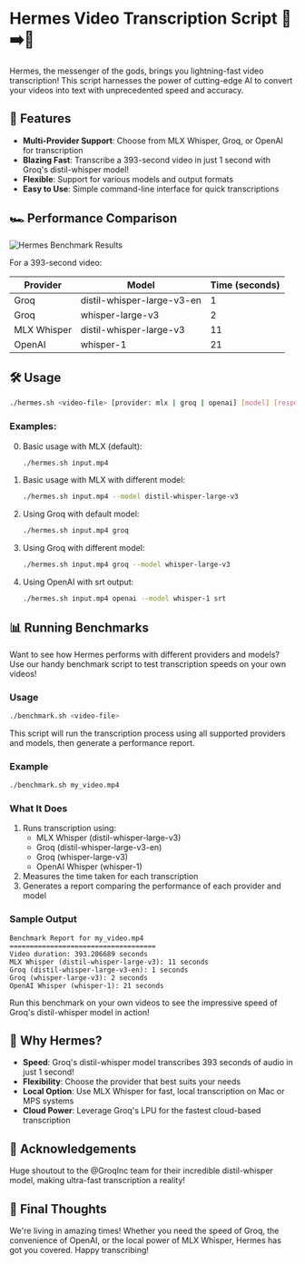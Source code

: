 # Hermes Video Transcription Script 🎥➡️📝

Hermes, the messenger of the gods, brings you lightning-fast video transcription! This script harnesses the power of cutting-edge AI to convert your videos into text with unprecedented speed and accuracy.

## 🚀 Features

- **Multi-Provider Support**: Choose from MLX Whisper, Groq, or OpenAI for transcription
- **Blazing Fast**: Transcribe a 393-second video in just 1 second with Groq's distil-whisper model!
- **Flexible**: Support for various models and output formats
- **Easy to Use**: Simple command-line interface for quick transcriptions

## 🏎️ Performance Comparison

![Hermes Benchmark Results](https://raw.githubusercontent.com/unclecode/hermes/main/assets/whisper-benchmark.png)

For a 393-second video:

| Provider | Model | Time (seconds) |
|----------|-------|----------------|
| Groq | distil-whisper-large-v3-en | 1 |
| Groq | whisper-large-v3 | 2 |
| MLX Whisper | distil-whisper-large-v3 | 11 |
| OpenAI | whisper-1 | 21 |

## 🛠️ Usage

```bash
./hermes.sh <video-file> [provider: mlx | groq | openai] [model] [response_format] [additional-mlx-whisper-arguments]
```

### Examples:

0. Basic usage with MLX (default):
   ```bash
   ./hermes.sh input.mp4
   ```

1. Basic usage with MLX with different model:
   ```bash
   ./hermes.sh input.mp4 --model distil-whisper-large-v3
   ```

2. Using Groq with default model:
   ```bash
   ./hermes.sh input.mp4 groq
   ```

3. Using Groq with different model:
   ```bash
   ./hermes.sh input.mp4 groq --model whisper-large-v3
   ```

4. Using OpenAI with srt output:
   ```bash
   ./hermes.sh input.mp4 openai --model whisper-1 srt
   ```

## 📊 Running Benchmarks

Want to see how Hermes performs with different providers and models? Use our handy benchmark script to test transcription speeds on your own videos!

### Usage

```bash
./benchmark.sh <video-file>
```

This script will run the transcription process using all supported providers and models, then generate a performance report.

### Example

```bash
./benchmark.sh my_video.mp4
```

### What It Does

1. Runs transcription using:
   - MLX Whisper (distil-whisper-large-v3)
   - Groq (distil-whisper-large-v3-en)
   - Groq (whisper-large-v3)
   - OpenAI Whisper (whisper-1)
2. Measures the time taken for each transcription
3. Generates a report comparing the performance of each provider and model

### Sample Output

```
Benchmark Report for my_video.mp4
====================================
Video duration: 393.206689 seconds
MLX Whisper (distil-whisper-large-v3): 11 seconds
Groq (distil-whisper-large-v3-en): 1 seconds
Groq (whisper-large-v3): 2 seconds
OpenAI Whisper (whisper-1): 21 seconds
```

Run this benchmark on your own videos to see the impressive speed of Groq's distil-whisper model in action!

## 🌟 Why Hermes?

- **Speed**: Groq's distil-whisper model transcribes 393 seconds of audio in just 1 second!
- **Flexibility**: Choose the provider that best suits your needs
- **Local Option**: Use MLX Whisper for fast, local transcription on Mac or MPS systems
- **Cloud Power**: Leverage Groq's LPU for the fastest cloud-based transcription

## 🙏 Acknowledgements

Huge shoutout to the @GroqInc team for their incredible distil-whisper model, making ultra-fast transcription a reality!

## 🎉 Final Thoughts

We're living in amazing times! Whether you need the speed of Groq, the convenience of OpenAI, or the local power of MLX Whisper, Hermes has got you covered. Happy transcribing!